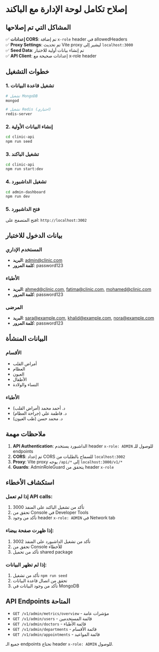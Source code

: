 # إصلاح تكامل لوحة الإدارة مع الباكند

## المشاكل التي تم إصلاحها

✅ **إعدادات CORS**: تم إضافة `x-role` header في allowedHeaders  
✅ **Proxy Settings**: تم تحديث Vite proxy ليشير إلى `localhost:3000`  
✅ **Seed Data**: تم إنشاء بيانات أولية للاختبار  
✅ **API Client**: إعدادات صحيحة مع x-role header  

## خطوات التشغيل

### 1. تشغيل قاعدة البيانات
```bash
# تشغيل MongoDB
mongod

# تشغيل Redis (اختياري)
redis-server
```

### 2. إنشاء البيانات الأولية
```bash
cd clinic-api
npm run seed
```

### 3. تشغيل الباكند
```bash
cd clinic-api
npm run start:dev
```

### 4. تشغيل الداشبورد
```bash
cd admin-dashboard
npm run dev
```

### 5. فتح الداشبورد
افتح المتصفح على: `http://localhost:3002`

## بيانات الدخول للاختبار

### المستخدم الإداري
- **البريد**: admin@clinic.com
- **كلمة المرور**: password123

### الأطباء
- **البريد**: ahmed@clinic.com, fatima@clinic.com, mohamed@clinic.com
- **كلمة المرور**: password123

### المرضى
- **البريد**: sara@example.com, khalid@example.com, nora@example.com
- **كلمة المرور**: password123

## البيانات المنشأة

### الأقسام
- أمراض القلب
- العظام
- العيون
- الأطفال
- النساء والولادة

### الأطباء
- د. أحمد محمد (أمراض القلب)
- د. فاطمة علي (جراحة العظام)
- د. محمد حسن (طب العيون)

## ملاحظات مهمة

1. **API Authentication**: الداشبورد يستخدم header `x-role: ADMIN` للوصول للـ endpoints
2. **CORS**: تم إعداد CORS للسماح بالطلبات من `localhost:3002`
3. **Proxy**: Vite proxy يوجه `/api/*` إلى `localhost:3000/v1/*`
4. **Guards**: AdminRoleGuard يتحقق من header `x-role`

## استكشاف الأخطاء

### إذا لم تعمل API calls:
1. تأكد من تشغيل الباكند على المنفذ 3000
2. تحقق من Console في Developer Tools
3. تأكد من وجود header `x-role: ADMIN` في Network tab

### إذا ظهرت صفحة بيضاء:
1. تأكد من تشغيل الداشبورد على المنفذ 3002
2. تحقق من Console للأخطاء
3. تأكد من تحميل shared package

### إذا لم تظهر البيانات:
1. تأكد من تشغيل `npm run seed`
2. تحقق من اتصال قاعدة البيانات
3. تأكد من وجود البيانات في MongoDB

## API Endpoints المتاحة

- `GET /v1/admin/metrics/overview` - مؤشرات عامة
- `GET /v1/admin/users` - قائمة المستخدمين
- `GET /v1/admin/doctors` - قائمة الأطباء
- `GET /v1/admin/departments` - قائمة الأقسام
- `GET /v1/admin/appointments` - قائمة المواعيد

جميع الـ endpoints تحتاج header `x-role: ADMIN` للوصول.
